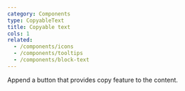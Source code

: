 ```yaml
---
category: Components
type: CopyableText
title: Copyable text
cols: 1
related:
  - /components/icons
  - /components/tooltips
  - /components/block-text
---
```


Append a button that provides copy feature to the content.
